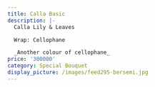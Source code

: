 ```yaml
---
title: Calla Basic
description: |-
  Calla Lily & Leaves

  Wrap: Cellophane

  _Another colour of cellophane_
price: '300000'
category: Special Bouquet
display_picture: /images/feed295-bersemi.jpg
---
```


